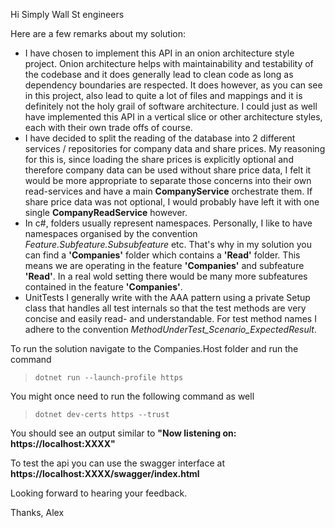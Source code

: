 Hi Simply Wall St engineers

Here are a few remarks about my solution:
* I have chosen to implement this API in an onion architecture style project. Onion architecture helps with maintainability and testability of the codebase and it does generally lead to clean code as long as dependency boundaries are respected. It does however, as you can see in this project, also lead to quite a lot of files and mappings and it is definitely not the holy grail of software architecture. I could just as well have implemented this API in a vertical slice or other architecture styles, each with their own trade offs of course.
* I have decided to split the reading of the database into 2 different services / repositories for company data and share prices. My reasoning for this is, since loading the share prices is explicitly optional and therefore company data can be used without share price data, I felt it would be more appropriate to separate those concerns into their own read-services and have a main **CompanyService** orchestrate them. If share price data was not optional, I would probably have left it with one single **CompanyReadService** however.
* In c#, folders usually represent namespaces. Personally, I like to have namespaces organised by the convention _Feature.Subfeature.Subsubfeature_ etc. That's why in my solution you can find a **'Companies'** folder which contains a **'Read'** folder. This means we are operating in the feature **'Companies'** and subfeature **'Read'**. In a real wold setting there would be many more subfeatures contained in the feature **'Companies'**.
* UnitTests I generally write with the AAA pattern using a private Setup class that handles all test internals so that the test methods are very concise and easily read- and understandable. For test method names I adhere to the convention *MethodUnderTest_Scenario_ExpectedResult*.

To run the solution navigate to the Companies.Host folder and run the command
> `dotnet run --launch-profile https`

You might once need to run the following command as well
> `dotnet dev-certs https --trust`

You should see an output similar to **"Now listening on: https://localhost:XXXX"**

To test the api you can use the swagger interface at **https://localhost:XXXX/swagger/index.html**


Looking forward to hearing your feedback.

Thanks,
Alex